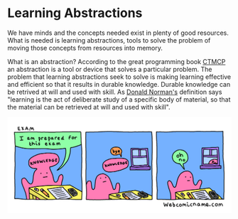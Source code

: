 # Learning Abstractions

We have minds and the concepts needed exist in plenty of good resources. What is needed is learning abstractions, tools to solve the problem of moving those concepts from resources into memory.

What is an abstraction? According to the great programming book [CTMCP](https://www.info.ucl.ac.be/~pvr/book.html) an abstraction is a tool or device that solves a particular problem. The problem that learning abstractions seek to solve is making learning effective and efficient so that it results in durable knowledge. Durable knowledge can be retrived at will and used with skill. As [Donald Norman's](https://www.amazon.com/Learning-Memory-Donald-Norman/dp/0716713004/) definition says "learning is the act of deliberate study of a specific body of material, so that the material can be retrieved at will and used with skill".

![Image of nondurable knowledge](./images/exam.png)
